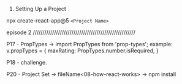 1. Setting Up a Project

npx create-react-app@5 `<Project Name>`

episode 2 /////////////////////////////////////////////////////

P17 - 
    PropTypes -> import PropTypes from 'prop-types';
    example: v.propTypes = {
        maxRating: PropTypes.number.isRequired,
    }

P18 - challenge.

P20 - Project Set -> fileName<08-how-react-works> -> npm install